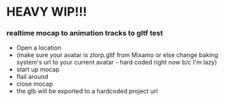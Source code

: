# HEAVY WIP!!!

### realtime mocap to animation tracks to gltf test

* Open a location
* (make sure your avatar is zlorp.gltf from Mixamo or else change baking system's url to your current avatar - hard coded right now b/c I'm lazy)
* start up mocap
* flail around
* close mocap
* the glb will be exported to a hardcoded project url
